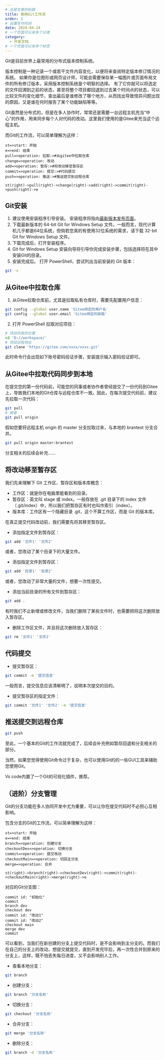 ```yaml
---
# 这是文章的标题
title: 使用Git工作流
order: 3
# 设置写作时间
date: 2024-04-24
# 一个页面可以有多个分类
category:
  - 开发文档
# 一个页面可以有多个标签
---
```


Git是目前世界上最常用的分布式版本控制系统。

版本控制是一种记录一个或若干文件内容变化，以便将来查阅特定版本修订情况的系统。 如果你是位图形或网页设计师，可能会需要保存某一幅图片或页面布局文件的所有修订版本，采用版本控制系统是个明智的选择。 有了它你就可以将选定的文件回溯到之前的状态，甚至将整个项目都回退到过去某个时间点的状态，可以比较文件的变化细节，查出最后是谁修改了哪个地方，从而找出导致怪异问题出现的原因，又是谁在何时报告了某个功能缺陷等等。

Git虽然是分布式的，但是在多人协作时，常常还是需要一台远程主机充当“中心”的作用，用来同步每个人对代码的改动。这里我们使用的是Gitee来充当这个远程主机。

而Git的工作流，可以简单理解为这样：

```flow
st=>start: 开始
e=>end: 结束
pull=>operation: 拉取:>#从gitee中拉取仓库
change=>operation: 改动
add=>operation: 暂存:>#将改动移至暂存区
commit=>operation: 提交:>#代码提交
push=>operation: 推送:>#推送提交到远程仓库

st(right)->pull(right)->change(right)->add(right)->commit(right)->push(right)->e
```

## Git安装

1. 建议使用安装程序引导安装。 安装程序将指向[最新版本发布页面](https://git-scm.com/download/win)。
2. 下载最新版本的 64-bit Git for Windows Setup 文件。一般而言，现代计算机几乎都是64位系统，但倘若您真的有使用32位系统的需求，请下载 32-bit Git for Windows Setup 文件。
3. 下载完成后，打开安装程序。
4. Git for Windows Setup 安装向导将引导你完成安装步骤，包括选择将在其中安装Git的目录。
5. 安装完成后。 打开 PowerShell，尝试列出当前安装的 Git 版本：
```bash
git -v
```

## 从Gitee中拉取仓库

1. 从Gitee拉取仓库前，尤其是拉取私有仓库时，需要先配置用户信息：
```bash
git config --global user.name 'Gitee绑定的用户名' 
git config --global user.email 'Gitee绑定的邮箱'
```
2. 打开 PowerShell 拉取对应项目：
```bash
# 项目存放的位置
cd 'D://workspace/'
# 项目远程地址
git clone 'https://gitee.com/xxxx/xxxx.git'
```
此时命令行会出现如下账号密码验证步骤，安装提示输入密码验证即可。

## 从Gitee中拉取代码同步到本地

在提交您的第一份代码前，可能您的同事或者协作者曾经提交了一份代码到Gitee上，导致我们本地的Git仓库与远程仓库不一致。因此，在每次提交代码前，建议先拉取一次代码：
```bash
git pull
# 或者
git pull origin
```
假如您要将远程主机 origin 的 master 分支拉取过来，与本地的 brantest 分支合并。
```bash
git pull origin master:brantest
```
分支相关的后续会补充......

## 将改动移至暂存区
我们先来理解下 Git 工作区、暂存区和版本库概念：

- 工作区：就是你在电脑里能看到的目录。
- 暂存区：英文叫 stage 或 index。一般存放在 .git 目录下的 index 文件（.git/index）中，所以我们把暂存区有时也叫作索引（index）。
- 版本库：工作区有一个隐藏目录 .git，这个不算工作区，而是 Git 的版本库。

在真正提交代码改动前，我们需要先将其移至暂存区。

- 添加指定文件到暂存区：
```bash
git add '文件1' '文件2'
```
或者，您改动了某个目录下的大量文件。
- 添加指定文件到暂存区：

```bash
git add '目录1' '目录2'
```
或者，您改动了非常大量的文件，想要一次性提交。
- 添加当前目录的所有文件到暂存区：
```bash
git add .
```
有时我们不止新增或修改文件，当我们删除了某些文件时，也需要把将这次删除放入暂存区。
- 删除工作区文件，并且将这次删除放入暂存区：
```bash
git rm '文件1' '文件2'
```

## 代码提交
- 提交暂存区：
```bash
git commit -m '提交信息'
```
一般而言，提交信息应该清晰明了，说明本次提交的目的。
- 提交暂存区的指定文件：
```bash
git commit '文件1' '文件2' -m '提交信息'
```
## 推送提交到远程仓库
```bash
git push 
```
至此，一个基本的Git的工作流就完成了，后续会补充例如暂存回退和分支相关的部分。

当然，如果您觉得使用Git命令过于复杂，也可以使用Git的的一些GUI工具来辅助您使用Git。

Vs code内置了一个Git的可视化插件，推荐。

## （进阶）分支管理
Git的分支功能在多人协同开发中尤为重要，可以让你在提交代码时不必担心互相影响。

包含分支的Git的工作流，可以简单理解为这样：

```flow
st=>start: 开始
e=>end: 结束
branch=>operation: 创建分支
checkoutDev=>operation: 切换分支
commit=>operation: 提交改动
checkoutMain=>operation: 切回主分支
merge=>operation: 合并

st(right)->branch(right)->checkoutDev(right)->commit(right)->checkoutMain(right)->merge(right)->e
```
对应的Git分支图：

```git-graph
commit id: "初始化"
commit
branch dev
checkout dev
commit id: "改动1"
commit id: "改动2"
checkout main
merge dev
commit
```
可以看到，当我们在新创建的分支上提交代码时，是不会影响到主分支的。而我们在自己的分支上的改动，想提交就提交，直到开发完毕后，再一次性合并到原来的分支上，这样，既不怕丢失每日进度，又不会影响别人工作。

- 查看本地分支：
```bash
git branch
```
- 创建分支：
```bash
git branch '分支名称'
```

- 切换分支：
```bash
git checkout '分支名称'
```

- 合并分支：
```bash
git merge '分支名称'
```

- 删除分支：
```bash
git branch -d '分支名称'
```